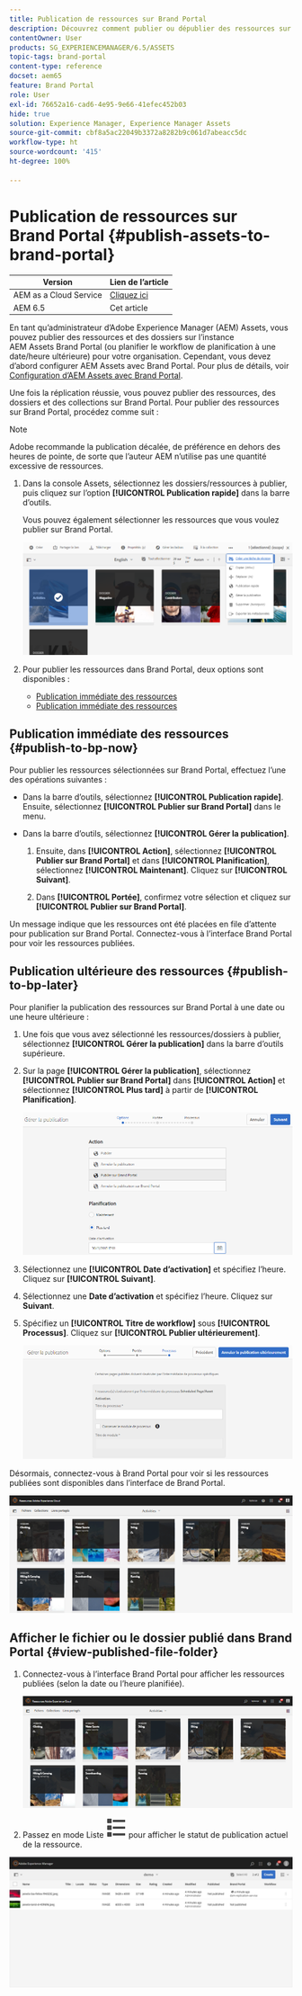 ```yaml
---
title: Publication de ressources sur Brand Portal
description: Découvrez comment publier ou dépublier des ressources sur Brand Portal.
contentOwner: User
products: SG_EXPERIENCEMANAGER/6.5/ASSETS
topic-tags: brand-portal
content-type: reference
docset: aem65
feature: Brand Portal
role: User
exl-id: 76652a16-cad6-4e95-9e66-41efec452b03
hide: true
solution: Experience Manager, Experience Manager Assets
source-git-commit: cbf8a5ac22049b3372a8282b9c061d7abeacc5dc
workflow-type: ht
source-wordcount: '415'
ht-degree: 100%

---
```


# Publication de ressources sur Brand Portal {#publish-assets-to-brand-portal}

| Version | Lien de l’article |
| -------- | ---------------------------- |
| AEM as a Cloud Service | [Cliquez ici](https://experienceleague.adobe.com/docs/experience-manager-cloud-service/content/assets/brand-portal/publish-to-brand-portal.html?lang=fr) |
| AEM 6.5 | Cet article |

En tant qu’administrateur d’Adobe Experience Manager (AEM) Assets, vous pouvez publier des ressources et des dossiers sur l’instance AEM Assets Brand Portal (ou planifier le workflow de planification à une date/heure ultérieure) pour votre organisation. Cependant, vous devez d’abord configurer AEM Assets avec Brand Portal. Pour plus de détails, voir [Configuration d’AEM Assets avec Brand Portal](/help/assets/configure-aem-assets-with-brand-portal.md).

Une fois la réplication réussie, vous pouvez publier des ressources, des dossiers et des collections sur Brand Portal. Pour publier des ressources sur Brand Portal, procédez comme suit :

>[!NOTE]
>
>Adobe recommande la publication décalée, de préférence en dehors des heures de pointe, de sorte que l’auteur AEM n’utilise pas une quantité excessive de ressources.

1. Dans la console Assets, sélectionnez les dossiers/ressources à publier, puis cliquez sur l’option **[!UICONTROL Publication rapide]** dans la barre d’outils.

   Vous pouvez également sélectionner les ressources que vous voulez publier sur Brand Portal.

   ![publish2bp-2](assets/publish2bp.png)

1. Pour publier les ressources dans Brand Portal, deux options sont disponibles :
   * [Publication immédiate des ressources](#publish-to-bp-now)
   * [Publication immédiate des ressources](#publish-to-bp-now)

## Publication immédiate des ressources {#publish-to-bp-now}

Pour publier les ressources sélectionnées sur Brand Portal, effectuez l’une des opérations suivantes :

* Dans la barre d’outils, sélectionnez **[!UICONTROL Publication rapide]**. Ensuite, sélectionnez **[!UICONTROL Publier sur Brand Portal]** dans le menu.

* Dans la barre d’outils, sélectionnez **[!UICONTROL Gérer la publication]**.

   1. Ensuite, dans **[!UICONTROL Action]**, sélectionnez **[!UICONTROL Publier sur Brand Portal]** et dans **[!UICONTROL Planification]**, sélectionnez **[!UICONTROL Maintenant]**. Cliquez sur **[!UICONTROL Suivant]**.

   2. Dans **[!UICONTROL Portée]**, confirmez votre sélection et cliquez sur **[!UICONTROL Publier sur Brand Portal]**.

Un message indique que les ressources ont été placées en file d’attente pour publication sur Brand Portal. Connectez-vous à l’interface Brand Portal pour voir les ressources publiées.

## Publication ultérieure des ressources {#publish-to-bp-later}

Pour planifier la publication des ressources sur Brand Portal à une date ou une heure ultérieure :

1. Une fois que vous avez sélectionné les ressources/dossiers à publier, sélectionnez **[!UICONTROL Gérer la publication]** dans la barre d’outils supérieure.

1. Sur la page **[!UICONTROL Gérer la publication]**, sélectionnez **[!UICONTROL Publier sur Brand Portal]** dans **[!UICONTROL Action]** et sélectionnez **[!UICONTROL Plus tard]** à partir de **[!UICONTROL Planification]**.

   ![publishlaterbp-1](assets/publishlaterbp-1.png)

1. Sélectionnez une **[!UICONTROL Date d’activation]** et spécifiez l’heure. Cliquez sur **[!UICONTROL Suivant]**.

1. Sélectionnez une **Date d’activation** et spécifiez l’heure. Cliquez sur **Suivant**.

1. Spécifiez un **[!UICONTROL Titre de workflow]** sous **[!UICONTROL Processus]**. Cliquez sur **[!UICONTROL Publier ultérieurement]**.

   ![publishworkflow](assets/publishworkflow.png)

Désormais, connectez-vous à Brand Portal pour voir si les ressources publiées sont disponibles dans l’interface de Brand Portal.

![bp_landingpage](assets/bp_landingpage.png)

## Afficher le fichier ou le dossier publié dans Brand Portal {#view-published-file-folder}

1. Connectez-vous à l’interface Brand Portal pour afficher les ressources publiées (selon la date ou l’heure planifiée).

   ![bp_landingpage](assets/bp_landingpage.png)

1. Passez en mode Liste ![Mode Liste](assets/list-view.svg) pour afficher le statut de publication actuel de la ressource.

<!--2. On the [Asset Reports page](#https://experienceleague.adobe.com/en/docs/experience-manager-cloud-service/content/assets/admin/asset-reports), you can see the current state of the report job, for example, Success, Failed, Queued, or Scheduled.-->

![Statut du rapport généré](assets/report-status.JPG)
